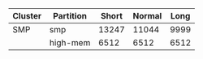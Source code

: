 | Cluster | Partition | Short | Normal | Long |
|---------|-----------|-------|--------|------|
| SMP     | smp       | 13247 | 11044  | 9999 | 
|         | high-mem  | 6512  | 6512   | 6512 | 
